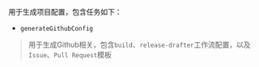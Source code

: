 用于生成项目配置，包含任务如下：
- `generateGithubConfig`
> 用于生成Github相关，包含`build`、`release-drafter`工作流配置，以及`Issue`、`Pull Request`模板